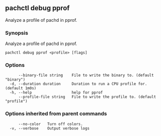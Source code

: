 ## pachctl debug pprof

Analyze a profile of pachd in pprof.

### Synopsis

Analyze a profile of pachd in pprof.

```
pachctl debug pprof <profile> [flags]
```

### Options

```
      --binary-file string    File to write the binary to. (default "binary")
  -d, --duration duration     Duration to run a CPU profile for. (default 1m0s)
  -h, --help                  help for pprof
      --profile-file string   File to write the profile to. (default "profile")
```

### Options inherited from parent commands

```
      --no-color   Turn off colors.
  -v, --verbose    Output verbose logs
```

